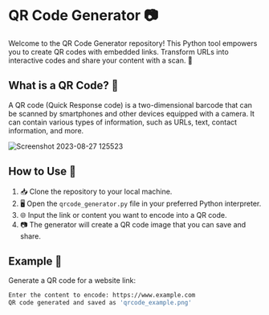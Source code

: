 # QR Code Generator 📷

Welcome to the QR Code Generator repository! This Python tool empowers you to create QR codes with embedded links. Transform URLs into interactive codes and share your content with a scan. 🚀

## What is a QR Code? 🤔

A QR code (Quick Response code) is a two-dimensional barcode that can be scanned by smartphones and other devices equipped with a camera. It can contain various types of information, such as URLs, text, contact information, and more.

![Screenshot 2023-08-27 125523](https://github.com/Piyush6603/QR_Code-Generator/assets/101010704/b6d95435-b580-4ac7-b278-206acb796310)

## How to Use 📝

1. 📥 Clone the repository to your local machine.
2. 🖥️ Open the `qrcode_generator.py` file in your preferred Python interpreter.
3. 🌐 Input the link or content you want to encode into a QR code.
4. 📷 The generator will create a QR code image that you can save and share.

## Example 🎉

Generate a QR code for a website link:
```bash
Enter the content to encode: https://www.example.com
QR code generated and saved as 'qrcode_example.png'
